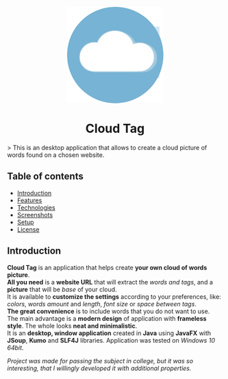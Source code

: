<p align="center">
  <img src="./src/Assets/Images/icon.png" alt="Cloud Tag logo icon"/>
</p>
<h1 align="center">
	Cloud Tag
</h1>
> This is an desktop application that allows to create a cloud picture of words found on a chosen website.

## Table of contents
* [Introduction](#introduction)
* [Features](#features)
* [Technologies](#technologies)
* [Screenshots](#screenshots)
* [Setup](#setup)
* [License](#license)

## Introduction
**Cloud Tag** is an application that helps create **your own cloud of words picture**.
</br>
**All you need** is a **website URL** that will extract the *words and tags*, and a **picture** that will be *base* of your cloud.
</br>
It is available to **customize the settings** according to your preferences, like: *colors*, *words amount* and *length*, *font size* or *space between tags*.
</br>
**The great convenience** is to include words that you do not want to use.
</br>
The main advantage is a **modern design** of application with **frameless style**. The whole looks **neat and minimalistic**.
</br>
It is an **desktop, window application** created in **Java** using **JavaFX** with **JSoup**, **Kumo** and **SLF4J** libraries. Application was tested on *Windows 10 64bit*.

*Project was made for passing the subject in college, but it was so interesting, that I willingly developed it with additional properties.*
